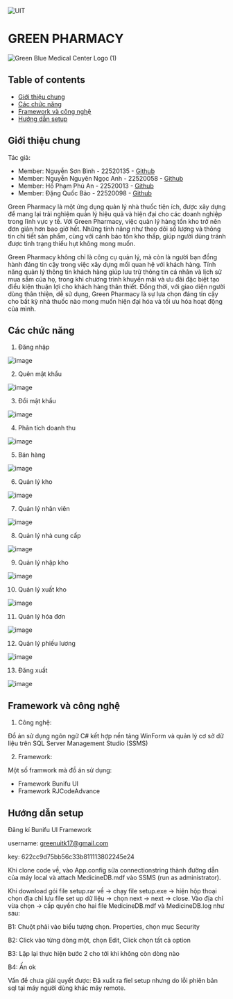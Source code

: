 ![UIT](https://img.shields.io/badge/from-UIT%20VNUHCM-blue?style=for-the-badge&link=https%3A%2F%2Fwww.uit.edu.vn%2F)
# GREEN PHARMACY

![Green   Blue Medical Center Logo (1)](https://github.com/BinhNguyen215/DoAn/assets/127644891/6a5d075a-4b89-49c7-8ac0-526e96557dd9)


## Table of contents
* [Giới thiệu chung](#Giới-thiệu-chung)
* [Các chức năng](#Các-chức-năng)
* [Framework và công nghệ](#Framework-và-công-nghệ)
* [Hướng dẫn setup](#Hướng-dẫn-setup)
## Giới thiệu chung
Tác giả: 
- Member: Nguyễn Sơn Bình - 22520135 - [Github](https://github.com/BinhNguyen215)
- Member: Nguyễn Nguyên Ngọc Anh - 22520058 - [Github](https://github.com/AndreNguyen03)
- Member: Hồ Phạm Phú An - 22520013 - [Github](https://github.com/FhuAnn)
- Member: Đặng Quốc Bảo - 22520098 - [Github](https://github.com/bdquoc)

Green Pharmacy là một ứng dụng quản lý nhà thuốc tiện ích, được xây dựng để mang lại trải nghiệm quản lý hiệu quả và hiện đại cho các doanh nghiệp trong lĩnh vực y tế. Với Green Pharmacy, việc quản lý hàng tồn kho trở nên đơn giản hơn bao giờ hết. Những tính năng như theo dõi số lượng và thông tin chi tiết sản phẩm, cùng với cảnh báo tồn kho thấp, giúp người dùng tránh được tình trạng thiếu hụt không mong muốn.

Green Pharmacy không chỉ là công cụ quản lý, mà còn là người bạn đồng hành đáng tin cậy trong việc xây dựng mối quan hệ với khách hàng. Tính năng quản lý thông tin khách hàng giúp lưu trữ thông tin cá nhân và lịch sử mua sắm của họ, trong khi chương trình khuyến mãi và ưu đãi đặc biệt tạo điều kiện thuận lợi cho khách hàng thân thiết. Đồng thời, với giao diện người dùng thân thiện, dễ sử dụng, Green Pharmacy là sự lựa chọn đáng tin cậy cho bất kỳ nhà thuốc nào mong muốn hiện đại hóa và tối ưu hóa hoạt động của mình.
## Các chức năng
1. Đăng nhập

![image](https://github.com/BinhNguyen215/DoAn/assets/127644891/66488e72-3a20-4546-972b-ff38835f6a3e)

2. Quên mật khẩu

![image](https://github.com/BinhNguyen215/DoAn/assets/127644891/7a16912e-c72f-4ace-a4dc-1254eef38868)

3. Đổi mật khẩu

![image](https://github.com/BinhNguyen215/DoAn/assets/127644891/8ecaa614-078f-4254-aaf7-0c0db00b14f9)

4. Phân tích doanh thu

![image](https://github.com/BinhNguyen215/DoAn/assets/127644891/6428e99f-5ffe-421b-b7a7-a829311fffa2)

5. Bán hàng

![image](https://github.com/BinhNguyen215/DoAn/assets/127644891/8ab53107-cc80-4a87-b173-7048d473055c)

6. Quản lý kho

![image](https://github.com/BinhNguyen215/DoAn/assets/127644891/3a09daca-5cf7-4e3c-afe2-5410d5d19b0c)

7. Quản lý nhân viên

![image](https://github.com/BinhNguyen215/DoAn/assets/127644891/f129d253-c014-47dd-8540-420488a4c8d0)

8. Quản lý nhà cung cấp

![image](https://github.com/BinhNguyen215/DoAn/assets/127644891/92c076ab-35fc-4198-a9a9-b8b82f645c1e)

9. Quản lý nhập kho

![image](https://github.com/BinhNguyen215/DoAn/assets/127644891/c46d1dd7-e0f6-4f26-9b97-fa99ece85411)

10. Quản lý xuất kho

![image](https://github.com/BinhNguyen215/DoAn/assets/127644891/354c6983-c4cd-4c73-a124-3c4a1211234f)

11. Quản lý hóa đơn

![image](https://github.com/BinhNguyen215/DoAn/assets/127644891/7b3fb8d7-5695-4f7b-8a63-7f4f8114c160)

12. Quản lý phiếu lương

![image](https://github.com/BinhNguyen215/DoAn/assets/127644891/1e0fe3bf-463c-489e-99e2-b4365e6750a8)

13. Đăng xuất

![image](https://github.com/BinhNguyen215/DoAn/assets/127644891/c35c3a52-6cad-4cf0-85ca-59f4dbd3342a)


## Framework và công nghệ
1. Công nghệ:

Đồ án sử dụng ngôn ngữ C# kết hợp nền tảng WinForm và quản lý cơ sở dữ liệu trên SQL Server Management Studio (SSMS)

2. Framework:

Một số framwork mà đồ án sử dụng:
* Framework Bunifu UI
* Framework RJCodeAdvance

## Hướng dẫn setup
Đăng kí Bunifu UI Framework

username: greenuitk17@gmail.com

key: 622cc9d75bb56c33b811113802245e24

Khi clone code về, vào App.config sửa connectionstring thành đường dẫn của máy local và attach MedicineDB.mdf vào SSMS (run as administrator).

Khi download gói file setup.rar về -> chạy file setup.exe -> hiện hộp thoại chọn địa chỉ lưu file set up dữ liệu -> chọn next -> next -> close. Vào địa chỉ vừa chọn -> cấp quyền cho hai file MedicineDB.mdf và MedicineDB.log như sau:

B1: Chuột phải vào biểu tượng chọn. Properties, chọn mục Security 

B2: Click vào từng dòng một, chọn Edit, Click chọn tất cả option

B3: Lặp lại thực hiện bước 2 cho tới khi không còn dòng nào 

B4: Ấn ok

Vấn đề chưa giải quyết được: Đã xuất ra fiel setup nhưng do lỗi phiên bản sql tại máy người dùng khác máy remote.
